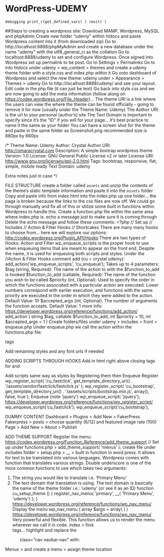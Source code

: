 # WordPress-UDEMY

``debugging print_r(get_defined_vars( ) )exit( )``


##Steps to creating a wordpress site:
Download MAMP, Wordpress, MySQL and phpAdmin
Create new folder “udemy" within htdocs and paste Wordpress content into it (from downloaded zip) 
Go to http://localhost:8888/phpMyAdmin and create a new database under the name "udemy" with the utf8_general_ci as the collation
Go to localhost:8888/udemy to set and configure Wordpress.
Once signed into Wordpress set up permalink to be post. Go to Settings > Permalinks
Go to into htdocs under udemy > wp_content > themes and create a udemy theme folder with a style.css and index.php within it
Go onto dashboard of Wordpress and select the new theme: udemy under > Appearance > Themes > udemy
Go to http://localhost:8888/udemy/ <or whatever the name of the theme is> and see your layout. 
Edit code in the php file (it can just be text)
Go back into style.css and we are now going to add the meta information (follow along on https://codex.wordpress.org/File_Header)…
The theme URI is a link where the users can view the where the theme can be found officially - going to remove it for now (usually under the Theme Name: Udemy)
The Author URI: is the url to your personal (author’s) site
The Text Domain is important to specify since it’s the “ID” if you will for your page… it’s best practice to name it the same as your folder
You can have a screen shot for the theme and paste in the same folder as Screenshot.png recommended size is 880px by 660px

/*
Theme Name: Udemy
Author: Crystal
Author URI: http://omaracrystal.com
Description: A simple bootrap wordpress theme
Version: 1.0
License: GNU General Public License v2 or later
License URI: http://www.gnu.org/licenses/gpl-2.0.html
Tags: bootstrap, responsive, flat, simple, mobile ready
Text Domain: udemy

Extra notes just in case
*/

FILE STRUCTURE
create a folder called ``assets`` and unzip the contents of the theme’s static template information and paste it into the ``assets`` folder
Copy and paste info from index.html into the index.php up one folder… the page is broken because the links to the css files are now off. We could go through manually and fix all of this or utilize some built in functions within Wordpress to handle this. Create a function.php file within the same area where index.php is.
echo a message just to make sure it is coming through
Delete the echo message and follow these comments:
    <?php 
    // Set up
    // Includes
    // Action & Filter Hooks
     // Shortcakes
There are many many hooks to choose from… here we will explore our options: http://codex.wordpress.org/Plugin_API/Hooks
There are two types of Hooks: Action and Filter 
wp_enqueue_scripts is the proper hook to use when enqueuing items that are meant to appear on the front end. Despite the name, it is used for enqueuing both scripts and styles.
Under the //Action & Filter Hooks comment add (cu = crystal udemy):
add_action('wp_enqueue_scripts', ‘cu_enqueue’);
Takes up to 4 parameters: 
$tag (string, Required):
The name of the action to with the $function_to_add is hooked
$function_to_add (callable, Required):
The name of the function you wish to be called
$priority (int, Optional):
Used to specify the order in which the functions associated with a particular action are executed. Lower numbers correspond with earlier execution, and functions with the same priority are executed in the order in which they were added to the action. Default Value: 10
$accepted_args (int, Optional). 
The number of arguments the function accepts. Default Value: 1
more info: https://developer.wordpress.org/reference/functions/add_action/
add_action ( string $tag, callable $function_to_add, int $priority = 10, int $accepted_args = 1 )
Create folders/files under udemy > includes > front > enqueue.php
Under enqueue.php we call the action within the functions.php file:
<?php function cu_enqueue( ) { }
Under //Includes comment in functions.php we include the above file:
include( get_template_directory() . '/includes/front/enquue.php' );

ADDING STYLES THROUGH HOOKS
Only 2 steps to required to add styles to your pages
Register style: wp_enqueue_scripts action $handle $src
https://codex.wordpress.org/Function_Reference/wp_register_style
wp_register_style( 'cu_bootstrap', get_template_directory_uri() . '/assets/styles/bootstrap.css');
Then enqueue the style
wp_enqueue_style( 'cu_bootstrap' );
add php to html after <title></title> tags
 <?php wp_head(); ?>
Add remaining styles and any font urls if needed

ADDING SCRIPTS THROUGH HOOKS
Add in html right above closing tags for </body> and </html>
<?php wp_footer( ); ?>
Add scripts same way as styles by Registering them then Enqueue
Register
wp_register_script( 'cu_fastclick', get_template_directory_uri() . '/assets/vendor/fastclick/fastclick.js' );
wp_register_script( 'cu_bootstrap', get_template_directory_uri() . '/assets/scripts/bootstrap.min.js', array(), false, true );
Enqueue (note ‘jquery')
wp_enqueue_script( 'jquery’);
https://developer.wordpress.org/reference/functions/wp_register_script/
wp_enqueue_script('cu_fastclick’);
wp_enqueue_script('cu_bootstrap’);

DUMMY CONTENT
Dashboard > Plugins > Add New > FakerPress
Fakerpress > posts > choose quantity (6/12) and featured image rate (100)
Page > Add New > About > Publish

ADD THEME SUPPORT
Register the menu: 
https://codex.wordpress.org/Function_Reference/add_theme_support
// Set up under functions.php > add_theme_support( 'menus' );
create file under includes folder > setup.php >
__ > built in function in word press. It allows for text to be translated into various languages. Wordpress comes with function that translates various strings. Double underscore is one of the more common functions to use which takes two arguments:
1. The string you would like to translate i.e. ‘Primary Menu’
2. The text domain that translation is using. The text domain is basically the name of the theme folder i.e.: ‘udemy’ (or see it as an ID)
function cu_setup_theme () {
    register_nav_menu( 'primary', __( 'Primary Menu', 'udemy') );
}
https://developer.wordpress.org/reference/functions/wp_nav_menu/
Display the menu
wp_nav_menu ( array $args = array( ) )
https://developer.wordpress.org/reference/functions/wp_nav_menu/
Very powerful and flexible. This function allows us to render the menu wherever we call it in code. 
index > find <nav> tags… highlight and replace the <ul> class="nav navbar-nav” with:
<?php wp_nav_menu( ) <** if left empty default is used, it takes one argument… an array of ‘theme_location' and name of the menu; then ‘container’ which is the tags wrapping it and if using bootstrap t’s already being wrapped so ‘false’ will prevent unnecessary wraps, finally you can set up ‘menu_class’ with the class names.
see bookmark: Section 2 Lecture 10 time 4:00
Refresh page and nothing! Well that’s because we need to let Wordpress know to render it by going to:
Appearance > Menus > and create a menu > assign theme location 

